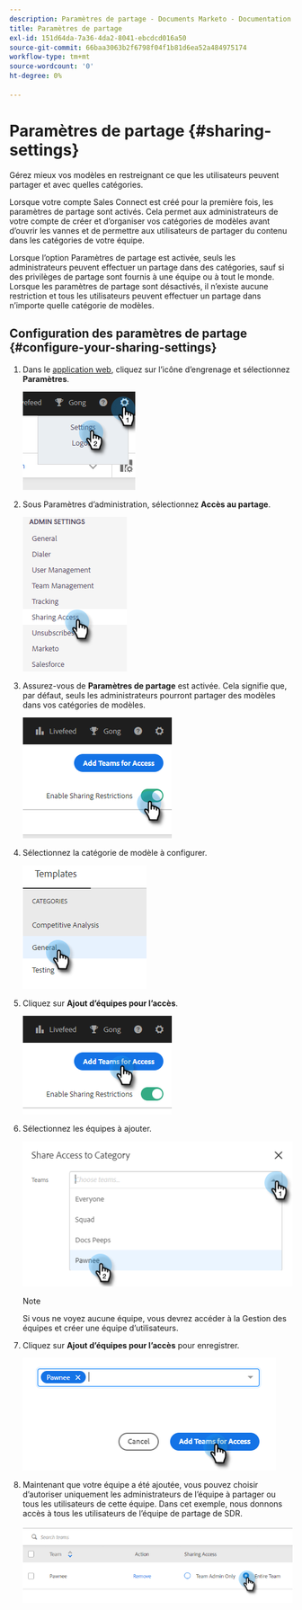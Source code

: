 ```yaml
---
description: Paramètres de partage - Documents Marketo - Documentation du produit
title: Paramètres de partage
exl-id: 151d64da-7a36-4da2-8041-ebcdcd016a50
source-git-commit: 66baa3063b2f6798f04f1b81d6ea52a484975174
workflow-type: tm+mt
source-wordcount: '0'
ht-degree: 0%

---
```


# Paramètres de partage {#sharing-settings}

Gérez mieux vos modèles en restreignant ce que les utilisateurs peuvent partager et avec quelles catégories.

Lorsque votre compte Sales Connect est créé pour la première fois, les paramètres de partage sont activés. Cela permet aux administrateurs de votre compte de créer et d’organiser vos catégories de modèles avant d’ouvrir les vannes et de permettre aux utilisateurs de partager du contenu dans les catégories de votre équipe.

Lorsque l’option Paramètres de partage est activée, seuls les administrateurs peuvent effectuer un partage dans des catégories, sauf si des privilèges de partage sont fournis à une équipe ou à tout le monde. Lorsque les paramètres de partage sont désactivés, il n’existe aucune restriction et tous les utilisateurs peuvent effectuer un partage dans n’importe quelle catégorie de modèles.

## Configuration des paramètres de partage {#configure-your-sharing-settings}

1. Dans le [application web](https://toutapp.com/login), cliquez sur l’icône d’engrenage et sélectionnez **Paramètres**.

   ![](assets/sharing-settings-1.png)

1. Sous Paramètres d’administration, sélectionnez **Accès au partage**.

   ![](assets/sharing-settings-2.png)

1. Assurez-vous de **Paramètres de partage** est activée. Cela signifie que, par défaut, seuls les administrateurs pourront partager des modèles dans vos catégories de modèles.

   ![](assets/sharing-settings-3.png)

1. Sélectionnez la catégorie de modèle à configurer.

   ![](assets/sharing-settings-4.png)

1. Cliquez sur **Ajout d’équipes pour l’accès**.

   ![](assets/sharing-settings-5.png)

1. Sélectionnez les équipes à ajouter.

   ![](assets/sharing-settings-6.png)

   >[!NOTE]
   >
   >Si vous ne voyez aucune équipe, vous devrez accéder à la Gestion des équipes et créer une équipe d’utilisateurs.

1. Cliquez sur **Ajout d’équipes pour l’accès** pour enregistrer.

   ![](assets/sharing-settings-7.png)

1. Maintenant que votre équipe a été ajoutée, vous pouvez choisir d’autoriser uniquement les administrateurs de l’équipe à partager ou tous les utilisateurs de cette équipe. Dans cet exemple, nous donnons accès à tous les utilisateurs de l’équipe de partage de SDR.

   ![](assets/sharing-settings-8.png)
